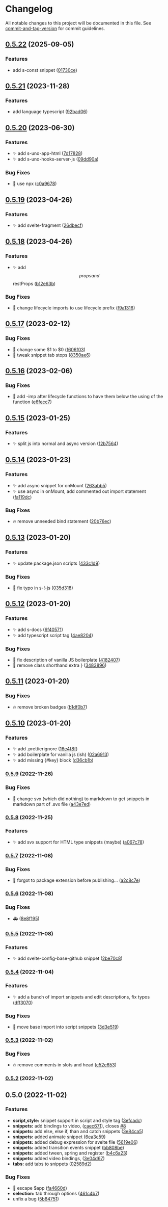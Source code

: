 # Changelog

All notable changes to this project will be documented in this file. See [commit-and-tag-version](https://github.com/absolute-version/commit-and-tag-version) for commit guidelines.

## [0.5.22](https://github.com/henrikvilhelmberglund/vscode-svelte-snippets/compare/v0.5.21...v0.5.22) (2025-09-05)


### Features

* add s-const snippet ([01730ce](https://github.com/henrikvilhelmberglund/vscode-svelte-snippets/commit/01730ce55a42af05bc6ccb2bdf9ec102e971cbf8))

## [0.5.21](https://github.com/henrikvilhelmberglund/vscode-svelte-snippets/compare/v0.5.20...v0.5.21) (2023-11-28)


### Features

* add language typescript ([92bad06](https://github.com/henrikvilhelmberglund/vscode-svelte-snippets/commit/92bad06214b89bce335a4134b02ceaed0a81bdbf))

## [0.5.20](https://github.com/henrikvilhelmberglund/vscode-svelte-snippets/compare/v0.5.19...v0.5.20) (2023-06-30)


### Features

* :sparkles: add s-uno-app-html ([7d17828](https://github.com/henrikvilhelmberglund/vscode-svelte-snippets/commit/7d178287f74c02142817e244fdfe1f73cc8d8460))
* :sparkles: add s-uno-hooks-server-js ([09dd90a](https://github.com/henrikvilhelmberglund/vscode-svelte-snippets/commit/09dd90a9d1302b023359104f4df1b331ad20e2ac))


### Bug Fixes

* :bug: use npx ([c0a9678](https://github.com/henrikvilhelmberglund/vscode-svelte-snippets/commit/c0a9678830ca7da89c00edc7ff81bd9e1aeb5c01))

## [0.5.19](https://github.com/henrikvilhelmberglund/vscode-svelte-snippets/compare/v0.5.18...v0.5.19) (2023-04-26)


### Features

* :sparkles: add svelte-fragment ([26dbecf](https://github.com/henrikvilhelmberglund/vscode-svelte-snippets/commit/26dbecf0019ff6acc4ee93804622b786e8d5656d))

## [0.5.18](https://github.com/henrikvilhelmberglund/vscode-svelte-snippets/compare/v0.5.17...v0.5.18) (2023-04-26)


### Features

* :sparkles: add $$props and $$restProps ([b12e63b](https://github.com/henrikvilhelmberglund/vscode-svelte-snippets/commit/b12e63bcb7dfacdf8a0be7450faebe399b81daeb))


### Bug Fixes

* :art: change lifecycle imports to use lifecycle prefix ([f9a1316](https://github.com/henrikvilhelmberglund/vscode-svelte-snippets/commit/f9a13168705645030ec3dab878839e7429e723da))

## [0.5.17](https://github.com/henrikvilhelmberglund/vscode-svelte-snippets/compare/v0.5.16...v0.5.17) (2023-02-12)


### Bug Fixes

* :bug: change some $1 to $0 ([f606f03](https://github.com/henrikvilhelmberglund/vscode-svelte-snippets/commit/f606f032237a21bd05a8d1848100f9075d4428c5))
* :bug: tweak snippet tab stops ([8350ae6](https://github.com/henrikvilhelmberglund/vscode-svelte-snippets/commit/8350ae688db843ca548717b4dd0135566a3fdfc8))

## [0.5.16](https://github.com/henrikvilhelmberglund/vscode-svelte-snippets/compare/v0.5.15...v0.5.16) (2023-02-06)


### Bug Fixes

* :art: add -imp after lifecycle functions to have them below the using of the function ([e6fecc7](https://github.com/henrikvilhelmberglund/vscode-svelte-snippets/commit/e6fecc7d9e847b52b8fc3228e2e2203e709e8b74))

## [0.5.15](https://github.com/henrikvilhelmberglund/vscode-svelte-snippets/compare/v0.5.14...v0.5.15) (2023-01-25)


### Features

* :sparkles: split js into normal and async version ([12b7564](https://github.com/henrikvilhelmberglund/vscode-svelte-snippets/commit/12b756494217f1e17ac86bff7fad082d61467395))

## [0.5.14](https://github.com/henrikvilhelmberglund/vscode-svelte-snippets/compare/v0.5.13...v0.5.14) (2023-01-23)


### Features

* :sparkles: add async snippet for onMount ([263abb5](https://github.com/henrikvilhelmberglund/vscode-svelte-snippets/commit/263abb5d3148380dd0f4e835d43beee6b3944e81))
* :sparkles: use async in onMount, add commented out import statement ([fa119dc](https://github.com/henrikvilhelmberglund/vscode-svelte-snippets/commit/fa119dcd7741aa2124ee2daded4eeb81a0b069be))


### Bug Fixes

* :fire: remove unneeded bind statement ([20b76ec](https://github.com/henrikvilhelmberglund/vscode-svelte-snippets/commit/20b76ecac858489be70a3056a3c4c515accc833b))

## [0.5.13](https://github.com/henrikvilhelmberglund/vscode-svelte-snippets/compare/v0.5.12...v0.5.13) (2023-01-20)


### Features

* :sparkles: update package.json scripts ([433c1d9](https://github.com/henrikvilhelmberglund/vscode-svelte-snippets/commit/433c1d902489bfc5f60de5fac218180f114a72db))


### Bug Fixes

* :bug: fix typo in s-!-js ([035d318](https://github.com/henrikvilhelmberglund/vscode-svelte-snippets/commit/035d318ee0b48158d5b07d69002a082c34104f1d))

## [0.5.12](https://github.com/henrikvilhelmberglund/vscode-svelte-snippets/compare/v0.5.11...v0.5.12) (2023-01-20)


### Features

* :sparkles: add s-docs ([6f40571](https://github.com/henrikvilhelmberglund/vscode-svelte-snippets/commit/6f40571d750fc27702e277cf0491abd4fdaf1967))
* :sparkles: add typescript script tag ([4ae8204](https://github.com/henrikvilhelmberglund/vscode-svelte-snippets/commit/4ae8204f0641eb0b800ae06d589119e6eb3473c2))


### Bug Fixes

* :art: fix description of vanilla JS boilerplate ([4182407](https://github.com/henrikvilhelmberglund/vscode-svelte-snippets/commit/4182407d728fefead0603dcc3782831090578642))
* :bug: remove class shorthand extra } ([3483896](https://github.com/henrikvilhelmberglund/vscode-svelte-snippets/commit/3483896c107134f2430a9d0690dbf5f7b76a4517))

## [0.5.11](https://github.com/henrikvilhelmberglund/vscode-svelte-snippets/compare/v0.5.10...v0.5.11) (2023-01-20)


### Bug Fixes

* :fire: remove broken badges ([b1df0b7](https://github.com/henrikvilhelmberglund/vscode-svelte-snippets/commit/b1df0b7e28e9d691cc83857d7d7b66e65901b2b5))

## [0.5.10](https://github.com/henrikvilhelmberglund/vscode-svelte-snippets/compare/v0.5.9...v0.5.10) (2023-01-20)


### Features

* :sparkles: add .prettierignore ([16e4f8f](https://github.com/henrikvilhelmberglund/vscode-svelte-snippets/commit/16e4f8ff3483ae56e1a775f9e51d91a9c7eec21b))
* :sparkles: add boilerplate for vanilla js (ish) ([02a6913](https://github.com/henrikvilhelmberglund/vscode-svelte-snippets/commit/02a6913aeba652bd8bdd0a4b800a890fd5061323))
* :sparkles: add missing {#key} block ([d36cb1b](https://github.com/henrikvilhelmberglund/vscode-svelte-snippets/commit/d36cb1b6edd2cc8389e8b767a68df0bfc31334cd))

### [0.5.9](https://github.com/henrikvilhelmberglund/vscode-svelte-snippets/compare/v0.5.8...v0.5.9) (2022-11-26)


### Bug Fixes

* :bug: change svx (which did nothing) to markdown to get snippets in markdown part of .svx file ([a43e7ed](https://github.com/henrikvilhelmberglund/vscode-svelte-snippets/commit/a43e7eddb1482769194477a76be85bb2ba7aa6ec))

### [0.5.8](https://github.com/henrikvilhelmberglund/vscode-svelte-snippets/compare/v0.5.7...v0.5.8) (2022-11-25)


### Features

* :sparkles: add svx support for HTML type snippets (maybe) ([a067c78](https://github.com/henrikvilhelmberglund/vscode-svelte-snippets/commit/a067c78286be0e4e32561d5cb009c940947f5d53))

### [0.5.7](https://github.com/henrikvilhelmberglund/vscode-svelte-snippets/compare/v0.5.6...v0.5.7) (2022-11-08)


### Bug Fixes

* :construction: forgot to package extension before publishing... ([a2c8c7e](https://github.com/henrikvilhelmberglund/vscode-svelte-snippets/commit/a2c8c7e787ba1e5b0083266dd3a1db646f890ecc))

### [0.5.6](https://github.com/henrikvilhelmberglund/vscode-svelte-snippets/compare/v0.5.5...v0.5.6) (2022-11-08)


### Bug Fixes

* :ambulance: ([8e8f195](https://github.com/henrikvilhelmberglund/vscode-svelte-snippets/commit/8e8f19503a43e85e234479cbb2aa8fc8d029bffa))

### [0.5.5](https://github.com/henrikvilhelmberglund/vscode-svelte-snippets/compare/v0.5.4...v0.5.5) (2022-11-08)


### Features

* :sparkles: add svelte-config-base-github snippet ([2be70c8](https://github.com/henrikvilhelmberglund/vscode-svelte-snippets/commit/2be70c8b889d9df1b9d0ec45b7a3ae9757ba472c))

### [0.5.4](https://github.com/henrikvilhelmberglund/vscode-svelte-snippets/compare/v0.5.3...v0.5.4) (2022-11-04)


### Features

* :sparkles: add a bunch of import snippets and edit descriptions, fix typos ([dff3070](https://github.com/henrikvilhelmberglund/vscode-svelte-snippets/commit/dff3070833c1050ebecaeadd29a8d86624904bfb))


### Bug Fixes

* :bug: move base import into script snippets ([3d3e519](https://github.com/henrikvilhelmberglund/vscode-svelte-snippets/commit/3d3e519f3b1582a7e90921d66a300656f435c182))

### [0.5.3](https://github.com/henrikvilhelmberglund/vscode-svelte-snippets/compare/v0.5.2...v0.5.3) (2022-11-02)


### Bug Fixes

* :fire: remove comments in slots and head ([c52e653](https://github.com/henrikvilhelmberglund/vscode-svelte-snippets/commit/c52e6535d7fae5b25ed2f31950a29e429c16c601))

### [0.5.2](https://github.com/henrikvilhelmberglund/vscode-svelte-snippets/compare/0.5.0...0.5.2) (2022-11-02)

## 0.5.0 (2022-11-02)


### Features

* **script,style:** snippet support in script and style tag ([3efcadc](https://github.com/henrikvilhelmberglund/vscode-svelte-snippets/commit/3efcadc746249e568285ef858f1af26aeaadf82e))
* **snippets:** add bindings to video, ([caec671](https://github.com/henrikvilhelmberglund/vscode-svelte-snippets/commit/caec671ddae232415d1770a27679bb6d115e4629)), closes [#8](https://github.com/henrikvilhelmberglund/vscode-svelte-snippets/issues/8)
* **snippets:** add else, else if, than and catch snippets ([3e84ca5](https://github.com/henrikvilhelmberglund/vscode-svelte-snippets/commit/3e84ca5b7de1f93f9d7369c2702803ac53364f34))
* **snippets:** added animate snippet ([6ea3c59](https://github.com/henrikvilhelmberglund/vscode-svelte-snippets/commit/6ea3c59493d87ce25c6c34e6b0355223d80ea302))
* **snippets:** added debug expression for svelte file ([5619e06](https://github.com/henrikvilhelmberglund/vscode-svelte-snippets/commit/5619e06abd982f4a767c58f29f48191fdc07f565))
* **snippets:** added transition events snippet ([bb808be](https://github.com/henrikvilhelmberglund/vscode-svelte-snippets/commit/bb808bed010d1a00b7595be2ef7788c92473ede4))
* **snippets:** added tween, spring and register ([b4c6a23](https://github.com/henrikvilhelmberglund/vscode-svelte-snippets/commit/b4c6a23edd50ea8f88f73faa77c2913e9963ffa3))
* **snippets:** added video bindings, ([3e04d67](https://github.com/henrikvilhelmberglund/vscode-svelte-snippets/commit/3e04d67e15505b614e0ff794b7f3e1c29c799daf))
* **tabs:** add tabs to snippets ([02589d2](https://github.com/henrikvilhelmberglund/vscode-svelte-snippets/commit/02589d23603bf6e34387dc497c9848346820a113))


### Bug Fixes

* :bug: escape $app ([fa4660d](https://github.com/henrikvilhelmberglund/vscode-svelte-snippets/commit/fa4660d527e7bb07ba4edc78d54652f9619f56bd))
* **selection:** tab through options ([461c4b7](https://github.com/henrikvilhelmberglund/vscode-svelte-snippets/commit/461c4b7b54d0f55183c148b6758f00144fcbcb3e))
* unfix a bug ([5b84751](https://github.com/henrikvilhelmberglund/vscode-svelte-snippets/commit/5b84751098fa9a86ea76ab997c9ae7805a215a58))
